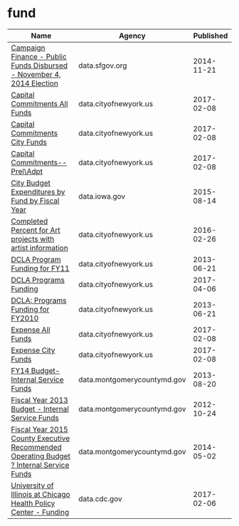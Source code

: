 # fund

Name | Agency | Published
---- | ---- | ---------
[Campaign Finance - Public Funds Disbursed - November 4, 2014 Election](../socrata/n5sf-qqmx.md) | data.sfgov.org | 2014-11-21
[Capital Commitments All Funds](../socrata/8fnh-fcum.md) | data.cityofnewyork.us | 2017-02-08
[Capital Commitments City Funds](../socrata/4vf7-wwbk.md) | data.cityofnewyork.us | 2017-02-08
[Capital Commitments--Prel\Adpt](../socrata/svqu-rx2s.md) | data.cityofnewyork.us | 2017-02-08
[City Budget Expenditures by Fund by Fiscal Year](../socrata/k7cp-hq8y.md) | data.iowa.gov | 2015-08-14
[Completed Percent for Art projects with artist information](../socrata/gzdv-qiga.md) | data.cityofnewyork.us | 2016-02-26
[DCLA Program Funding for FY11](../socrata/rskq-5bfv.md) | data.cityofnewyork.us | 2013-06-21
[DCLA Programs Funding](../socrata/y6fv-k6p7.md) | data.cityofnewyork.us | 2017-04-06
[DCLA: Programs Funding for FY2010](../socrata/j8p3-8ufc.md) | data.cityofnewyork.us | 2013-06-21
[Expense All Funds](../socrata/am45-6syq.md) | data.cityofnewyork.us | 2017-02-08
[Expense City Funds](../socrata/kzk6-y58k.md) | data.cityofnewyork.us | 2017-02-08
[FY14 Budget-Internal Service Funds](../socrata/5s38-iaa6.md) | data.montgomerycountymd.gov | 2013-08-20
[Fiscal Year 2013 Budget - Internal Service Funds](../socrata/qgb4-jpr6.md) | data.montgomerycountymd.gov | 2012-10-24
[Fiscal Year 2015 County Executive Recommended Operating Budget ? Internal Service Funds](../socrata/8k6u-yedq.md) | data.montgomerycountymd.gov | 2014-05-02
[University of Illinois at Chicago Health Policy Center - Funding](../socrata/vw7y-v3uk.md) | data.cdc.gov | 2017-02-06

